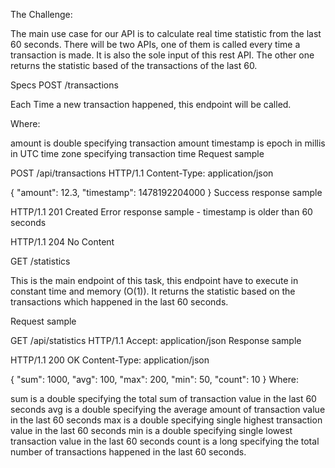The Challenge:

The main use case for our API is to calculate real time statistic from the last 60 seconds. There will be two APIs, one of them is called every time a transaction is made. It is also the sole input of this rest API. The other one returns the statistic based of the transactions of the last 60.

Specs
POST /transactions

Each Time a new transaction happened, this endpoint will be called.

Where:

amount is double specifying transaction amount
timestamp is epoch in millis in UTC time zone specifying transaction time
Request sample

POST /api/transactions HTTP/1.1
Content-Type: application/json

{
    "amount": 12.3,
    "timestamp": 1478192204000
}
Success response sample

HTTP/1.1 201 Created
Error response sample - timestamp is older than 60 seconds

HTTP/1.1 204 No Content


GET /statistics

This is the main endpoint of this task, this endpoint have to execute in constant time and memory (O(1)). It returns the statistic based on the transactions which happened in the last 60 seconds.

Request sample

GET /api/statistics HTTP/1.1
Accept: application/json
Response sample

HTTP/1.1 200 OK
Content-Type: application/json

{
    "sum": 1000,
    "avg": 100,
    "max": 200,
    "min": 50,
    "count": 10
}
Where:

sum is a double specifying the total sum of transaction value in the last 60 seconds
avg is a double specifying the average amount of transaction value in the last 60 seconds
max is a double specifying single highest transaction value in the last 60 seconds
min is a double specifying single lowest transaction value in the last 60 seconds
count is a long specifying the total number of transactions happened in the last 60 seconds.

